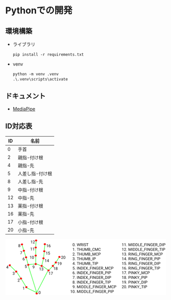 # Pythonでの開発
## 環境構築
- ライブラリ
  ```
  pip install -r requirements.txt
  ```
- venv
  ```
  python -m venv .venv
  .\.venv\scripts\activate
  ```
## ドキュメント
- [MediaPipe](https://mediapipe.readthedocs.io/en/latest/solutions/hands.html)

## ID対応表

| ID  | 名前       |
|-----|------------|
| 0 | 手首 |
| 2 | 親指-付け根 |
| 4 | 親指-先 |
| 5 | 人差し指-付け根 |
| 8 | 人差し指-先 |
| 9 | 中指-付け根 |
| 12 | 中指-先 |
| 13 | 薬指-付け根 |
| 16 | 薬指-先 |
| 17 | 小指-付け根 |
| 20 | 小指-先 |

![画像](hand_landmarks.png)
